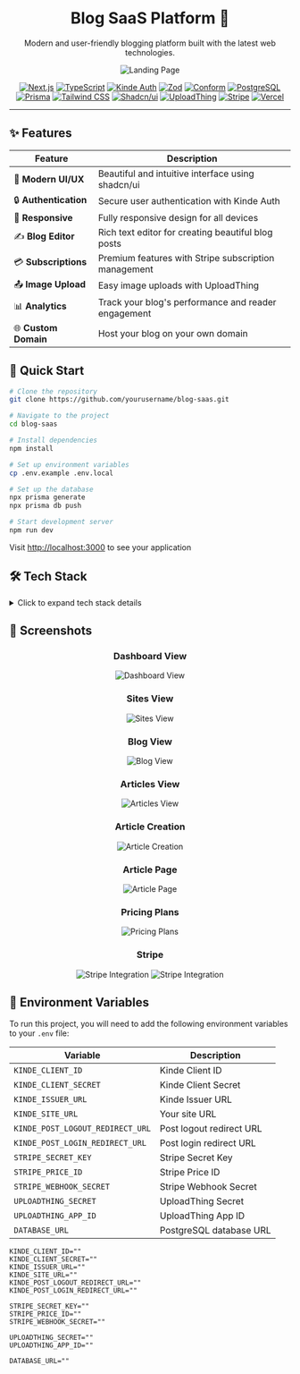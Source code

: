 <div align="center">

# Blog SaaS Platform 📝

Modern and user-friendly blogging platform built with the latest web technologies.

![Landing Page](/public/project-image/landing-page.png)

[![Next.js](https://img.shields.io/badge/Next.js-black?style=for-the-badge&logo=next.js&logoColor=white)](https://nextjs.org/)
[![TypeScript](https://img.shields.io/badge/TypeScript-007ACC?style=for-the-badge&logo=typescript&logoColor=white)](https://www.typescriptlang.org/)
[![Kinde Auth](https://img.shields.io/badge/Kinde-FF4F64?style=for-the-badge&logo=kinde&logoColor=white)](https://kinde.com/)
[![Zod](https://img.shields.io/badge/Zod-3068B7?style=for-the-badge&logo=zod&logoColor=white)](https://zod.dev/)
[![Conform](https://img.shields.io/badge/Conform-000000?style=for-the-badge&logo=conform&logoColor=white)](https://conform.guide/)
[![PostgreSQL](https://img.shields.io/badge/PostgreSQL-316192?style=for-the-badge&logo=postgresql&logoColor=white)](https://www.postgresql.org/)
[![Prisma](https://img.shields.io/badge/Prisma-2D3748?style=for-the-badge&logo=prisma&logoColor=white)](https://www.prisma.io/)
[![Tailwind CSS](https://img.shields.io/badge/Tailwind_CSS-06B6D4?style=for-the-badge&logo=tailwind-css&logoColor=white)](https://tailwindcss.com/)
[![Shadcn/ui](https://img.shields.io/badge/Shadcn/ui-000000?style=for-the-badge&logo=shadcnui&logoColor=white)](https://ui.shadcn.com/)
[![UploadThing](https://img.shields.io/badge/UploadThing-FF0000?style=for-the-badge&logo=upload&logoColor=white)](https://uploadthing.com/)
[![Stripe](https://img.shields.io/badge/Stripe-008CDD?style=for-the-badge&logo=stripe&logoColor=white)](https://stripe.com/)
[![Vercel](https://img.shields.io/badge/Vercel-000000?style=for-the-badge&logo=vercel&logoColor=white)](https://vercel.com/)

</div>

---

## ✨ Features

<div align="center">

| Feature               | Description                                          |
| --------------------- | ---------------------------------------------------- |
| 🎨 **Modern UI/UX**   | Beautiful and intuitive interface using shadcn/ui    |
| 🔒 **Authentication** | Secure user authentication with Kinde Auth           |
| 📱 **Responsive**     | Fully responsive design for all devices              |
| ✍️ **Blog Editor**    | Rich text editor for creating beautiful blog posts   |
| 💳 **Subscriptions**  | Premium features with Stripe subscription management |
| 📤 **Image Upload**   | Easy image uploads with UploadThing                  |
| 📊 **Analytics**      | Track your blog's performance and reader engagement  |
| 🌐 **Custom Domain**  | Host your blog on your own domain                    |

</div>

## 🚀 Quick Start

```bash
# Clone the repository
git clone https://github.com/yourusername/blog-saas.git

# Navigate to the project
cd blog-saas

# Install dependencies
npm install

# Set up environment variables
cp .env.example .env.local

# Set up the database
npx prisma generate
npx prisma db push

# Start development server
npm run dev
```

Visit [http://localhost:3000](http://localhost:3000) to see your application

## 🛠️ Tech Stack

<details>
<summary>Click to expand tech stack details</summary>

### Core Framework

- **[Next.js](https://nextjs.org/)** - React framework with App Router
- **[TypeScript](https://www.typescriptlang.org/)** - Type safety and better DX
- **[React](https://reactjs.org/)** - UI library with server components

### Authentication & Payments

- **[Kinde](https://kinde.com/)** - Modern auth solution with social logins
- **[Stripe](https://stripe.com/)** - Subscription management and payments
  validation

### Form Management

- **[Zod](https://zod.dev/)** - Runtime type validation
- **[Conform](https://conform.guide/)** - Form handling and

### Database & Storage

- **[PostgreSQL](https://www.postgresql.org/)** - Relational database
- **[Prisma](https://www.prisma.io/)** - Type-safe ORM
- **[UploadThing](https://uploadthing.com/)** - File uploads and image hosting

### UI & Styling

- **[Tailwind CSS](https://tailwindcss.com/)** - Utility-first CSS
- **[shadcn/ui](https://ui.shadcn.com/)** - Re-usable components
- **[Lucide Icons](https://lucide.dev/)** - Beautiful icons
- **[TipTap](https://tiptap.dev/)** - Rich text editor

### Development & Deployment

- **[ESLint](https://eslint.org/)** - Code linting
- **[Prettier](https://prettier.io/)** - Code formatting
- **[Vercel](https://vercel.com)** - Deployment platform

</details>

## 📸 Screenshots

<div align="center">

### Dashboard View

![Dashboard View](/public/project-image/dashboard.png)

### Sites View

![Sites View](/public/project-image/sites.png)

### Blog View

![Blog View](/public/project-image/blog-view.png)

### Articles View

![Articles View](/public/project-image/articles-view.png)

### Article Creation

![Article Creation](/public/project-image/create-article.png)

### Article Page

![Article Page](/public/project-image/article-page.png)

### Pricing Plans

![Pricing Plans](/public/project-image/pricing.png)

### Stripe

![Stripe Integration](/public/project-image/stripe01.png)
![Stripe Integration](/public/project-image/stripe02.png)

</div>

## 🔐 Environment Variables

To run this project, you will need to add the following environment variables to your `.env` file:

| Variable                         | Description              |
| -------------------------------- | ------------------------ |
| `KINDE_CLIENT_ID`                | Kinde Client ID          |
| `KINDE_CLIENT_SECRET`            | Kinde Client Secret      |
| `KINDE_ISSUER_URL`               | Kinde Issuer URL         |
| `KINDE_SITE_URL`                 | Your site URL            |
| `KINDE_POST_LOGOUT_REDIRECT_URL` | Post logout redirect URL |
| `KINDE_POST_LOGIN_REDIRECT_URL`  | Post login redirect URL  |
| `STRIPE_SECRET_KEY`              | Stripe Secret Key        |
| `STRIPE_PRICE_ID`                | Stripe Price ID          |
| `STRIPE_WEBHOOK_SECRET`          | Stripe Webhook Secret    |
| `UPLOADTHING_SECRET`             | UploadThing Secret       |
| `UPLOADTHING_APP_ID`             | UploadThing App ID       |
| `DATABASE_URL`                   | PostgreSQL database URL  |

```
KINDE_CLIENT_ID=""
KINDE_CLIENT_SECRET=""
KINDE_ISSUER_URL=""
KINDE_SITE_URL=""
KINDE_POST_LOGOUT_REDIRECT_URL=""
KINDE_POST_LOGIN_REDIRECT_URL=""

STRIPE_SECRET_KEY=""
STRIPE_PRICE_ID=""
STRIPE_WEBHOOK_SECRET=""

UPLOADTHING_SECRET=""
UPLOADTHING_APP_ID=""

DATABASE_URL=""
```
